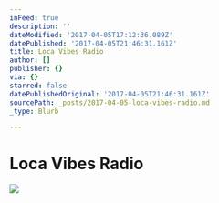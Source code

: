 ```yaml
---
inFeed: true
description: ''
dateModified: '2017-04-05T17:12:36.089Z'
datePublished: '2017-04-05T21:46:31.161Z'
title: Loca Vibes Radio
author: []
publisher: {}
via: {}
starred: false
datePublishedOriginal: '2017-04-05T21:46:31.161Z'
sourcePath: _posts/2017-04-05-loca-vibes-radio.md
_type: Blurb

---
```

# Loca Vibes Radio
![](https://the-grid-user-content.s3-us-west-2.amazonaws.com/71ee35cb-9bf1-4f81-9383-652a7d40419c.jpg)